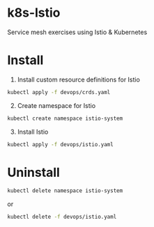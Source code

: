 # k8s-lstio

Service mesh exercises using Istio &amp; Kubernetes

# Install

1) Install custom resource definitions for Istio

```bash
kubectl apply -f devops/crds.yaml
```

2) Create namespace for Istio

```bash
kubectl create namespace istio-system
```

3) Install Istio

```bash
kubectl apply -f devops/istio.yaml
```

# Uninstall

```bash
kubectl delete namespace istio-system
```

or 

```bash
kubectl delete -f devops/istio.yaml
```
